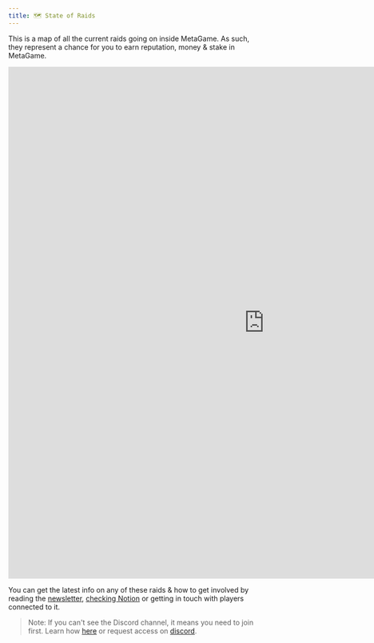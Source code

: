 ```yaml
---
title: 🗺️ State of Raids
---
```


This is a map of all the current raids going on inside MetaGame.
As such, they represent a chance for you to earn reputation, money & stake in MetaGame.

<iframe 
    width="1024" 
    height="1024" 
    src="https://miro.com/app/live-embed/o9J_l7FjYfU=/?moveToViewport=-32911,-11434,38982,24535" 
    frameborder="0" 
    scrolling="no" 
    allowfullscreen
></iframe>

You can get the latest info on any of these raids & how to get involved by reading the [newsletter](https://metagame.substack.com/), [checking Notion](https://meta-game.notion.site/e0e83b7ea2a54d6294c5e167ba7b306a?v=81e5d4755ab44c3a93df3eaaee6fd369) or getting in touch with players connected to it.

> Note: If you can't see the Discord channel, it means you need to
> join first. Learn how [here](https://wiki.metagame.wtf/docs/enter-metagame/join-metagame) or request access on [discord](https://discord.gg/metagame).